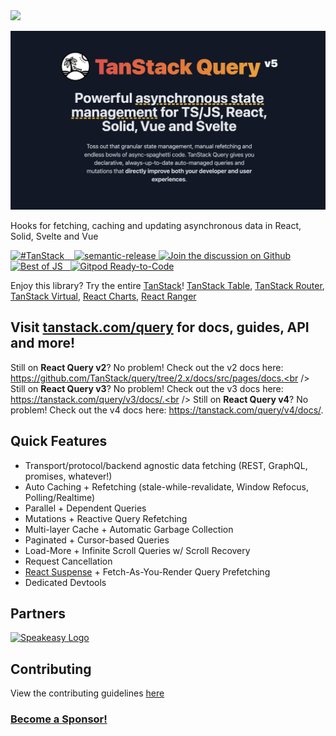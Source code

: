 <img referrerpolicy="no-referrer-when-downgrade" src="https://static.scarf.sh/a.png?x-pxid=be2d8a11-9712-4c1d-9963-580b2d4fb133" />

![TanStack Query Header](https://github.com/TanStack/query/raw/main/media/repo-header.png)

Hooks for fetching, caching and updating asynchronous data in React, Solid, Svelte and Vue

<a href="https://twitter.com/intent/tweet?button_hashtag=TanStack" target="\_parent">
  <img alt="#TanStack" src="https://img.shields.io/twitter/url?color=%2308a0e9&label=%23TanStack&style=social&url=https%3A%2F%2Ftwitter.com%2Fintent%2Ftweet%3Fbutton_hashtag%3DTanStack">
</a><a href="https://discord.com/invite/WrRKjPJ" target="\_parent">
  <img alt="" src="https://img.shields.io/badge/Discord-TanStack-%235865F2" />
</a><a href="https://www.npmjs.com/package/@tanstack/query-core" target="\_parent">
  <img alt="" src="https://img.shields.io/npm/dm/@tanstack/query-core.svg" />
</a><a href="https://bundlejs.com/?q=%40tanstack%2Freact-query&config=%7B%22esbuild%22%3A%7B%22external%22%3A%5B%22react%22%2C%22react-dom%22%5D%7D%7D&badge=" target="\_parent">
  <img alt="" src="https://deno.bundlejs.com/?q=@tanstack/react-query&config={%22esbuild%22:{%22external%22:[%22react%22,%22react-dom%22]}}&badge=detailed" />
</a><a href="#badge">
    <img alt="semantic-release" src="https://img.shields.io/badge/%20%20%F0%9F%93%A6%F0%9F%9A%80-semantic--release-e10079.svg">
  </a><a href="https://github.com/TanStack/query/discussions">
  <img alt="Join the discussion on Github" src="https://img.shields.io/badge/Github%20Discussions%20%26%20Support-Chat%20now!-blue" />
</a><a href="https://bestofjs.org/projects/tanstack-query"><img alt="Best of JS" src="https://img.shields.io/endpoint?url=https://bestofjs-serverless.now.sh/api/project-badge?fullName=TanStack%2Fquery%26since=daily" /></a><a href="https://github.com/TanStack/query/" target="\_parent">
  <img alt="" src="https://img.shields.io/github/stars/TanStack/query.svg?style=social&label=Star" />
</a><a href="https://twitter.com/tannerlinsley" target="\_parent">
  <img alt="" src="https://img.shields.io/twitter/follow/tannerlinsley.svg?style=social&label=Follow" />
</a> <a href="https://gitpod.io/from-referrer/">
  <img src="https://img.shields.io/badge/Gitpod-Ready--to--Code-blue?logo=gitpod" alt="Gitpod Ready-to-Code"/>
</a>

Enjoy this library? Try the entire [TanStack](https://tanstack.com)! [TanStack Table](https://github.com/TanStack/table), [TanStack Router](https://github.com/tanstack/router), [TanStack Virtual](https://github.com/tanstack/virtual), [React Charts](https://github.com/TanStack/react-charts), [React Ranger](https://github.com/TanStack/ranger)

## Visit [tanstack.com/query](https://tanstack.com/query) for docs, guides, API and more!

Still on **React Query v2**? No problem! Check out the v2 docs here: https://github.com/TanStack/query/tree/2.x/docs/src/pages/docs.<br />
Still on **React Query v3**? No problem! Check out the v3 docs here: https://tanstack.com/query/v3/docs/.<br />
Still on **React Query v4**? No problem! Check out the v4 docs here: https://tanstack.com/query/v4/docs/.

## Quick Features

- Transport/protocol/backend agnostic data fetching (REST, GraphQL, promises, whatever!)
- Auto Caching + Refetching (stale-while-revalidate, Window Refocus, Polling/Realtime)
- Parallel + Dependent Queries
- Mutations + Reactive Query Refetching
- Multi-layer Cache + Automatic Garbage Collection
- Paginated + Cursor-based Queries
- Load-More + Infinite Scroll Queries w/ Scroll Recovery
- Request Cancellation
- [React Suspense](https://react.dev/reference/react/Suspense) + Fetch-As-You-Render Query Prefetching
- Dedicated Devtools

## Partners

<a href="https://www.speakeasy.com/product/react-query?utm_source=tanstack&utm_campaign=tanstack">
  <picture>
    <source
      srcset="https://tanstack.com/assets/speakeasy-dark-BjP-Hd9M.svg"
      media="(prefers-color-scheme: dark)"
    />
    <source
      srcset="https://tanstack.com/assets/speakeasy-light-UpY7QmwQ.svg"
      media="(prefers-color-scheme: light)"
    />
    <!-- fallback -->
    <img
      src="https://tanstack.com/assets/speakeasy-light-UpY7QmwQ.svg"
      alt="Speakeasy Logo"
    />
  </picture>
</a>

## Contributing

View the contributing guidelines [here](/CONTRIBUTING.md)

### [Become a Sponsor!](https://github.com/sponsors/tannerlinsley/)

<!-- Use the force, Luke! -->
